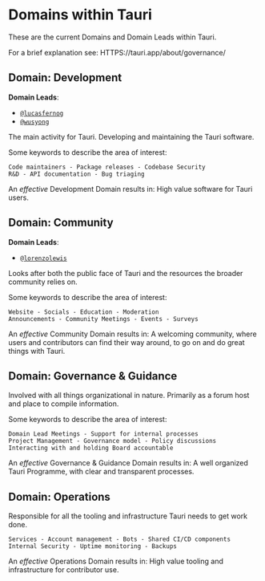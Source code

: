 # Domains within Tauri

These are the current Domains and Domain Leads within Tauri.

For a brief explanation see: HTTPS://tauri.app/about/governance/

## Domain: Development

**Domain Leads**:

-   [`@lucasfernog`][github-lucasfernog]
-   [`@wusyong`][github-wusyong]

The main activity for Tauri. Developing and maintaining the Tauri software.

Some keywords to describe the area of interest:

    Code maintainers - Package releases - Codebase Security
    R&D - API documentation - Bug triaging

An _effective_ Development Domain results in: High value software for Tauri
users.

## Domain: Community

**Domain Leads**:

-   [`@lorenzolewis`][github-lorenzolewis]

Looks after both the public face of Tauri and the resources the broader
community relies on.

Some keywords to describe the area of interest:

    Website - Socials - Education - Moderation
    Announcements - Community Meetings - Events - Surveys

An _effective_ Community Domain results in: A welcoming community, where users
and contributors can find their way around, to go on and do great things with
Tauri.

## Domain: Governance & Guidance

Involved with all things organizational in nature. Primarily as a forum host and
place to compile information.

Some keywords to describe the area of interest:

    Domain Lead Meetings - Support for internal processes
    Project Management - Governance model - Policy discussions
    Interacting with and holding Board accountable

An _effective_ Governance & Guidance Domain results in: A well organized Tauri
Programme, with clear and transparent processes.

## Domain: Operations

Responsible for all the tooling and infrastructure Tauri needs to get work done.

    Services - Account management - Bots - Shared CI/CD components
    Internal Security - Uptime monitoring - Backups

An _effective_ Operations Domain results in: High value tooling and
infrastructure for contributor use.

[github-lucasfernog]: HTTPS://github.com/lucasfernog
[github-wusyong]: HTTPS://github.com/wusyong
[github-lorenzolewis]: HTTPS://github.com/lorenzolewis
